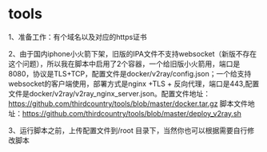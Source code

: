 # tools
1、准备工作：有个域名以及对应的https证书

2、由于国内iphone小火箭下架，旧版的IPA文件不支持websocket（新版不存在这个问题），所以我在脚本中启用了2个容器，一个给旧版小火箭用，端口是8080，协议是TLS+TCP，配置文件是docker/v2ray/config.json；一个给支持websocket的客户端使用，部署方式是nginx +TLS + 反向代理，端口是443,配置文件是docker/v2ray/v2ray_nginx_server.json。配置文件地址：https://github.com/thirdcountry/tools/blob/master/docker.tar.gz
脚本文件地址：https://github.com/thirdcountry/tools/blob/master/deploy_v2ray.sh

3、运行脚本之前，上传配置文件到/root 目录下，当然你也可以根据需要自行修改脚本

